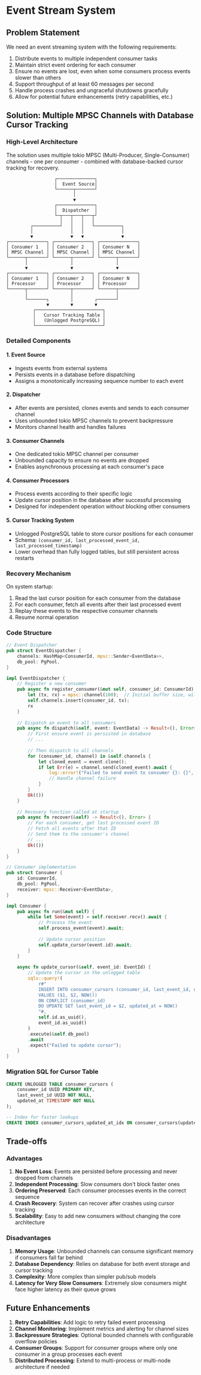 # Event Stream System

## Problem Statement

We need an event streaming system with the following requirements:

1. Distribute events to multiple independent consumer tasks
2. Maintain strict event ordering for each consumer
3. Ensure no events are lost, even when some consumers process events slower than others
4. Support throughput of at least 60 messages per second
5. Handle process crashes and ungraceful shutdowns gracefully
6. Allow for potential future enhancements (retry capabilities, etc.)

## Solution: Multiple MPSC Channels with Database Cursor Tracking

### High-Level Architecture

The solution uses multiple tokio MPSC (Multi-Producer, Single-Consumer) channels - one per consumer - combined with database-backed cursor tracking for recovery.

```
                  ┌──────────────┐
                  │  Event Source│
                  └──────┬───────┘
                         │
                         ▼
                  ┌──────────────┐
                  │  Dispatcher  │
                  └─┬───┬───┬───┬┘
                    │   │   │   │
         ┌──────────┘   │   │   └──────────┐
         │              │   │              │
         ▼              ▼   ▼              ▼
┌──────────────┐ ┌──────────────┐ ┌──────────────┐
│ Consumer 1   │ │ Consumer 2   │ │ Consumer N   │
│ MPSC Channel │ │ MPSC Channel │ │ MPSC Channel │
└──────┬───────┘ └──────┬───────┘ └──────┬───────┘
       │                │                │
       ▼                ▼                ▼
┌──────────────┐ ┌──────────────┐ ┌──────────────┐
│ Consumer 1   │ │ Consumer 2   │ │ Consumer N   │
│ Processor    │ │ Processor    │ │ Processor    │
└──────┬───────┘ └──────┬───────┘ └──────┬───────┘
       │                │                │
       └───────┐        │        ┌───────┘
               ▼        ▼        ▼
          ┌─────────────────────────┐
          │   Cursor Tracking Table │
          │   (Unlogged PostgreSQL) │
          └─────────────────────────┘
```

### Detailed Components

#### 1. Event Source
- Ingests events from external systems
- Persists events in a database before dispatching
- Assigns a monotonically increasing sequence number to each event

#### 2. Dispatcher
- After events are persisted, clones events and sends to each consumer channel
- Uses unbounded tokio MPSC channels to prevent backpressure
- Monitors channel health and handles failures

#### 3. Consumer Channels
- One dedicated tokio MPSC channel per consumer
- Unbounded capacity to ensure no events are dropped
- Enables asynchronous processing at each consumer's pace

#### 4. Consumer Processors
- Process events according to their specific logic
- Update cursor position in the database after successful processing
- Designed for independent operation without blocking other consumers

#### 5. Cursor Tracking System
- Unlogged PostgreSQL table to store cursor positions for each consumer
- Schema: `(consumer_id, last_processed_event_id, last_processed_timestamp)`
- Lower overhead than fully logged tables, but still persistent across restarts

### Recovery Mechanism

On system startup:
1. Read the last cursor position for each consumer from the database
2. For each consumer, fetch all events after their last processed event
3. Replay these events to the respective consumer channels
4. Resume normal operation

### Code Structure

```rust
// Event Dispatcher
pub struct EventDispatcher {
    channels: HashMap<ConsumerId, mpsc::Sender<EventData>>,
    db_pool: PgPool,
}

impl EventDispatcher {
    // Register a new consumer
    pub async fn register_consumer(&mut self, consumer_id: ConsumerId) -> mpsc::Receiver<EventData> {
        let (tx, rx) = mpsc::channel(100);  // Initial buffer size, will grow as needed
        self.channels.insert(consumer_id, tx);
        rx
    }
    
    // Dispatch an event to all consumers
    pub async fn dispatch(&self, event: EventData) -> Result<(), Error> {
        // First ensure event is persisted in database
        // ...
        
        // Then dispatch to all channels
        for (consumer_id, channel) in &self.channels {
            let cloned_event = event.clone();
            if let Err(e) = channel.send(cloned_event).await {
                log::error!("Failed to send event to consumer {}: {}", consumer_id, e);
                // Handle channel failure
            }
        }
        Ok(())
    }
    
    // Recovery function called at startup
    pub async fn recover(&self) -> Result<(), Error> {
        // For each consumer, get last processed event ID
        // Fetch all events after that ID
        // Send them to the consumer's channel
        // ...
        Ok(())
    }
}

// Consumer implementation
pub struct Consumer {
    id: ConsumerId,
    db_pool: PgPool,
    receiver: mpsc::Receiver<EventData>,
}

impl Consumer {
    pub async fn run(&mut self) {
        while let Some(event) = self.receiver.recv().await {
            // Process the event
            self.process_event(event).await;
            
            // Update cursor position
            self.update_cursor(event.id).await;
        }
    }
    
    async fn update_cursor(&self, event_id: EventId) {
        // Update the cursor in the unlogged table
        sqlx::query!(
            r#"
            INSERT INTO consumer_cursors (consumer_id, last_event_id, updated_at)
            VALUES ($1, $2, NOW())
            ON CONFLICT (consumer_id) 
            DO UPDATE SET last_event_id = $2, updated_at = NOW()
            "#,
            self.id.as_uuid(),
            event_id.as_uuid()
        )
        .execute(&self.db_pool)
        .await
        .expect("Failed to update cursor");
    }
}
```

### Migration SQL for Cursor Table

```sql
CREATE UNLOGGED TABLE consumer_cursors (
    consumer_id UUID PRIMARY KEY,
    last_event_id UUID NOT NULL,
    updated_at TIMESTAMP NOT NULL
);

-- Index for faster lookups
CREATE INDEX consumer_cursors_updated_at_idx ON consumer_cursors(updated_at);
```

## Trade-offs

### Advantages
1. **No Event Loss**: Events are persisted before processing and never dropped from channels
2. **Independent Processing**: Slow consumers don't block faster ones
3. **Ordering Preserved**: Each consumer processes events in the correct sequence
4. **Crash Recovery**: System can recover after crashes using cursor tracking
5. **Scalability**: Easy to add new consumers without changing the core architecture

### Disadvantages
1. **Memory Usage**: Unbounded channels can consume significant memory if consumers fall far behind
2. **Database Dependency**: Relies on database for both event storage and cursor tracking
3. **Complexity**: More complex than simpler pub/sub models
4. **Latency for Very Slow Consumers**: Extremely slow consumers might face higher latency as their queue grows

## Future Enhancements

1. **Retry Capabilities**: Add logic to retry failed event processing
2. **Channel Monitoring**: Implement metrics and alerting for channel sizes
3. **Backpressure Strategies**: Optional bounded channels with configurable overflow policies
4. **Consumer Groups**: Support for consumer groups where only one consumer in a group processes each event
5. **Distributed Processing**: Extend to multi-process or multi-node architecture if needed